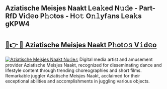 ## Aziatische Meisjes Naakt L𝚎a𝚔ed N𝚞𝚍e - Part-RfD Vi𝚍𝚎o P𝚑𝚘tos - H𝚘𝚝 O𝚗𝚕yf𝚊ns L𝚎a𝚔s gKPW4

# <h2><a href="http://kfb7ow.oniu.top/?m=Aziatische+Meisjes+Naakt">🔗👉 🔴 Aziatische Meisjes Naakt P𝚑ot𝚘𝚜 V𝚒d𝚎o</a></h2>

[![Aziatische Meisjes Naakt Nu𝚍e𝚜](https://i.imgur.com/0qMVB7G.gif)](http://kfb7ow.oniu.top/?m=Aziatische+Meisjes+Naakt)
Digital media artist and amusement provider Aziatische Meisjes Naakt, recognized for disseminating dance and lifestyle content through trending choreographies and short films. Remarkable juggler Aziatische Meisjes Naakt, acclaimed for their exceptional abilities and accomplishments in juggling various objects.  
